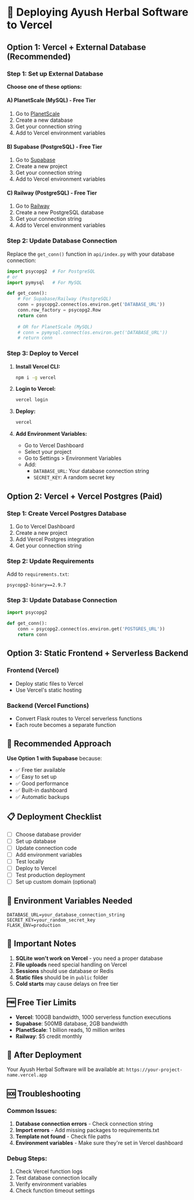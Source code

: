 # 🚀 Deploying Ayush Herbal Software to Vercel

## Option 1: Vercel + External Database (Recommended)

### Step 1: Set up External Database

**Choose one of these options:**

#### A) PlanetScale (MySQL) - Free Tier
1. Go to [PlanetScale](https://planetscale.com)
2. Create a new database
3. Get your connection string
4. Add to Vercel environment variables

#### B) Supabase (PostgreSQL) - Free Tier
1. Go to [Supabase](https://supabase.com)
2. Create a new project
3. Get your connection string
4. Add to Vercel environment variables

#### C) Railway (PostgreSQL) - Free Tier
1. Go to [Railway](https://railway.app)
2. Create a new PostgreSQL database
3. Get your connection string
4. Add to Vercel environment variables

### Step 2: Update Database Connection

Replace the `get_conn()` function in `api/index.py` with your database connection:

```python
import psycopg2  # For PostgreSQL
# or
import pymysql   # For MySQL

def get_conn():
    # For Supabase/Railway (PostgreSQL)
    conn = psycopg2.connect(os.environ.get('DATABASE_URL'))
    conn.row_factory = psycopg2.Row
    return conn
    
    # OR for PlanetScale (MySQL)
    # conn = pymysql.connect(os.environ.get('DATABASE_URL'))
    # return conn
```

### Step 3: Deploy to Vercel

1. **Install Vercel CLI:**
   ```bash
   npm i -g vercel
   ```

2. **Login to Vercel:**
   ```bash
   vercel login
   ```

3. **Deploy:**
   ```bash
   vercel
   ```

4. **Add Environment Variables:**
   - Go to Vercel Dashboard
   - Select your project
   - Go to Settings > Environment Variables
   - Add:
     - `DATABASE_URL`: Your database connection string
     - `SECRET_KEY`: A random secret key

## Option 2: Vercel + Vercel Postgres (Paid)

### Step 1: Create Vercel Postgres Database

1. Go to Vercel Dashboard
2. Create a new project
3. Add Vercel Postgres integration
4. Get your connection string

### Step 2: Update Requirements

Add to `requirements.txt`:
```
psycopg2-binary==2.9.7
```

### Step 3: Update Database Connection

```python
import psycopg2

def get_conn():
    conn = psycopg2.connect(os.environ.get('POSTGRES_URL'))
    return conn
```

## Option 3: Static Frontend + Serverless Backend

### Frontend (Vercel)
- Deploy static files to Vercel
- Use Vercel's static hosting

### Backend (Vercel Functions)
- Convert Flask routes to Vercel serverless functions
- Each route becomes a separate function

## 🎯 **Recommended Approach**

**Use Option 1 with Supabase** because:
- ✅ Free tier available
- ✅ Easy to set up
- ✅ Good performance
- ✅ Built-in dashboard
- ✅ Automatic backups

## 📋 **Deployment Checklist**

- [ ] Choose database provider
- [ ] Set up database
- [ ] Update connection code
- [ ] Add environment variables
- [ ] Test locally
- [ ] Deploy to Vercel
- [ ] Test production deployment
- [ ] Set up custom domain (optional)

## 🔧 **Environment Variables Needed**

```
DATABASE_URL=your_database_connection_string
SECRET_KEY=your_random_secret_key
FLASK_ENV=production
```

## 🚨 **Important Notes**

1. **SQLite won't work on Vercel** - you need a proper database
2. **File uploads** need special handling on Vercel
3. **Sessions** should use database or Redis
4. **Static files** should be in `public` folder
5. **Cold starts** may cause delays on free tier

## 🆓 **Free Tier Limits**

- **Vercel**: 100GB bandwidth, 1000 serverless function executions
- **Supabase**: 500MB database, 2GB bandwidth
- **PlanetScale**: 1 billion reads, 10 million writes
- **Railway**: $5 credit monthly

## 🎉 **After Deployment**

Your Ayush Herbal Software will be available at:
`https://your-project-name.vercel.app`

## 🆘 **Troubleshooting**

### Common Issues:
1. **Database connection errors** - Check connection string
2. **Import errors** - Add missing packages to requirements.txt
3. **Template not found** - Check file paths
4. **Environment variables** - Make sure they're set in Vercel dashboard

### Debug Steps:
1. Check Vercel function logs
2. Test database connection locally
3. Verify environment variables
4. Check function timeout settings
